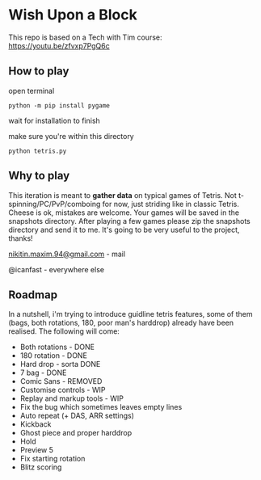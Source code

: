 # Wish Upon a Block

This repo is based on a Tech with Tim course: https://youtu.be/zfvxp7PgQ6c

## How to play

open terminal

`python -m pip install pygame`

wait for installation to finish

make sure you're within this directory

`python tetris.py`

## Why to play

This iteration is meant to **gather data** on typical games of Tetris. Not t-spinning/PC/PvP/comboing for now, just striding like in classic Tetris. Cheese is ok, mistakes are welcome. Your games will be saved in the snapshots directory. After playing a few games please zip the snapshots directory and send it to me. It's going to be very useful to the project, thanks!

nikitin.maxim.94@gmail.com - mail

@icanfast - everywhere else

## Roadmap

In a nutshell, i'm trying to introduce guidline tetris features, some of them (bags, both rotations, 180, poor man's harddrop) already have been realised. The following will come:
- Both rotations - DONE
- 180 rotation - DONE
- Hard drop - sorta DONE
- 7 bag - DONE
- Comic Sans - REMOVED
- Customise controls - WIP
- Replay and markup tools - WIP
- Fix the bug which sometimes leaves empty lines
- Auto repeat (+ DAS, ARR settings)
- Kickback
- Ghost piece and proper harddrop
- Hold
- Preview 5
- Fix starting rotation
- Blitz scoring
